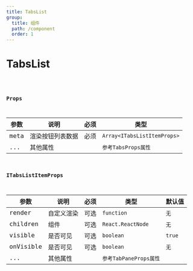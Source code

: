 ```yaml
---
title: TabsList
group:
  title: 组件
  path: /component
  order: 1
---
```


# TabsList

<code src="./demos/demo1.tsx"/>

### Props

| 参数 | 说明| 必须 | 类型 |
|--|--|--| -- |
| meta | 渲染按钮列表数据 | 必须 | `Array<ITabsListItemProps>` |
| ... | 其他属性 |  | `参考TabsProps属性` |  |


### ITabsListItemProps

| 参数 | 说明| 必须 | 类型 | 默认值 |
|--|--|--| -- | -- |
| render | 自定义渲染 | 可选 | `function` | `无` |
| children | 组件 | 可选 | `React.ReactNode` | `无` |
| visible | 是否可见 | 可选 | `boolean` | `true` |
| onVisible | 是否可见 | 可选 | `boolean` | `无` |
| ... | 其他属性 |  | `参考TabPaneProps属性` |  |